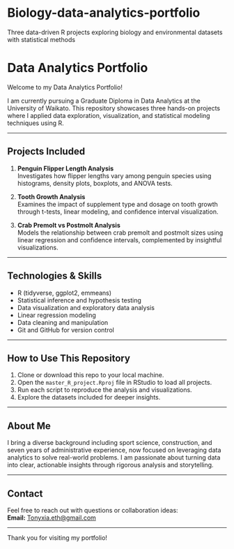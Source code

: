 # Biology-data-analytics-portfolio
Three data-driven R projects exploring biology and environmental datasets with statistical methods

# Data Analytics Portfolio

Welcome to my Data Analytics Portfolio!  

I am currently pursuing a Graduate Diploma in Data Analytics at the University of Waikato. This repository showcases three hands-on projects where I applied data exploration, visualization, and statistical modeling techniques using R.

---

## Projects Included

1. **Penguin Flipper Length Analysis**  
   Investigates how flipper lengths vary among penguin species using histograms, density plots, boxplots, and ANOVA tests.

2. **Tooth Growth Analysis**  
   Examines the impact of supplement type and dosage on tooth growth through t-tests, linear modeling, and confidence interval visualization.

3. **Crab Premolt vs Postmolt Analysis**  
   Models the relationship between crab premolt and postmolt sizes using linear regression and confidence intervals, complemented by insightful visualizations.

---

## Technologies & Skills

- R (tidyverse, ggplot2, emmeans)  
- Statistical inference and hypothesis testing  
- Data visualization and exploratory data analysis  
- Linear regression modeling  
- Data cleaning and manipulation  
- Git and GitHub for version control  

---

## How to Use This Repository

1. Clone or download this repo to your local machine.  
2. Open the `master_R_project.Rproj` file in RStudio to load all projects.  
3. Run each script to reproduce the analysis and visualizations.  
4. Explore the datasets included for deeper insights.

---

## About Me

I bring a diverse background including sport science, construction, and seven years of administrative experience, now focused on leveraging data analytics to solve real-world problems. I am passionate about turning data into clear, actionable insights through rigorous analysis and storytelling.

---

## Contact

Feel free to reach out with questions or collaboration ideas:  
**Email:** Tonyxia.eth@gmail.com  


---

Thank you for visiting my portfolio!
